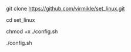 git clone https://github.com/virmikle/set_linux.git

cd set_linux

chmod +x ./config.sh

./config.sh

